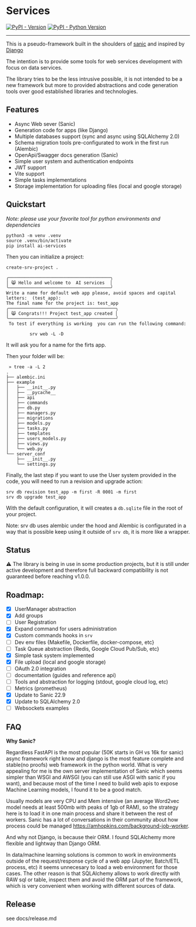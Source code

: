 # Services

[![PyPI - Version](https://img.shields.io/pypi/v/ai-services.svg)](https://pypi.org/project/ai-services)
[![PyPI - Python Version](https://img.shields.io/pypi/pyversions/ai-services.svg)](https://pypi.org/project/ai-services)

----

This is a pseudo-framework built in the shoulders of [sanic](sanic.dev/) and inspired by [Django](https://www.djangoproject.com/)

The intention is to provide some tools for web services development with focus on data services. 

The library tries to be the less intrusive possible, it is not intended to be a new framework but more to provided abstractions and code generation tools over 
good established libraries and technologies. 

## Features

- Async Web sever (Sanic)
- Generation code for apps (like Django)
- Multiple databases support (sync and async using SQLAlchemy 2.0)
- Schema migration tools pre-configurated to work in the first run (Alembic)
- OpenApi/Swagger docs generation (Sanic)
- Simple user system and authentication endpoints
- JWT support
- Vite support
- Simple tasks implementations
- Storage implementation for uploading files (local and google storage)


## Quickstart

*Note: please use your favorite tool for python environments and dependencies*

```
python3 -m venv .venv
source .venv/bin/activate
pip install ai-services
```

Then you can initialize a project:

```
create-srv-project .

╭───────────────────────────────────────╮
│ 😸 Hello and welcome to  AI services  │
╰───────────────────────────────────────╯
Write a name for default web app please, avoid spaces and capital letters:  (test_app):
The final name for the project is: test_app
╭─────────────────────────────────────────╮
│ 😸 Congrats!!! Project test_app created │
╰─────────────────────────────────────────╯
 To test if everything is working  you can run the following command:

         srv web -L -D
```

It will ask you for a name for the firts app. 

Then your folder will be:

```console
 » tree -a -L 2
.
├── alembic.ini
├── example
│   ├── __init__.py
│   ├── __pycache__
│   ├── api
│   ├── commands
│   ├── db.py
│   ├── managers.py
│   ├── migrations
│   ├── models.py
│   ├── tasks.py
│   ├── templates
│   ├── users_models.py
│   ├── views.py
│   └── web.py
└── server_conf
    ├── __init__.py
    └── settings.py
```

Finally, the last step if you want to use the User system provided in the code, you will need to run a revision and upgrade action:

```
srv db revision test_app -m first -R 0001 -m first
srv db upgrade test_app
```

With the default configuration, it will creates a `db.sqlite` file in the root of your project.

Note: srv db uses alembic under the hood and Alembic is configurated in a way that is possible keep using it outside of `srv db`, it is more like a wrapper. 

## Status

:warning: The library is being in use in some production projects, but it is still under active development and therefore full backward compatibility is not guaranteed before reaching v1.0.0.


## Roadmap:

- [x] UserManager abstraction
- [x] Add groups 
- [ ] User Registration
- [x] Expand command for users administration
- [x] Custom commands hooks in `srv` 
- [ ] Dev env files {Makefile, Dockerfile, docker-compose, etc}
- [ ] Task Queue abstraction {Redis, Google Cloud Pub/Sub, etc}
- [x] Simple task system implemented
- [x] File upload (local and google storage)
- [ ] OAuth 2.0 integration
- [ ] documentation (guides and reference api)
- [ ] Tools and abstraction for logging (stdout, google cloud log, etc)
- [ ] Metrics (prometheus)
- [x] Update to Sanic 22.9
- [x] Update to SQLAlchemy 2.0
- [ ] Websockets examples

## FAQ

**Why Sanic?**

Regardless FastAPI is the most popular (50K starts in GH vs 16k for sanic) async framework right know and django is the most feature complete and stable(no proofs) web framework in the python world. What is very appealing for me is the own server implementation of Sanic which seems simpler than WSGI and AWSGI (you can still use ASGI with sanic if you want), and because most of the time I need to build web apis to expose Machine Learning models, I found it to be a good match. 

Usually models are very CPU and Mem intensive (an average Word2vec model needs at least 500mb with peaks of 1gb of RAM), so the strategy here is to load it in one main process and share it between the rest of workers. Sanic has a lot of conversations in their community about how process could be managed https://amhopkins.com/background-job-worker. 

And why not Django, is because their ORM. I found SQLAlchemy more flexible and lightway than Django ORM. 

In data/machine learning solutions is common to work in environments outside of the request/response cycle of a web app (Jupyter, Batch/ETL process, etc) it seems unnecesary to load a web environment for those cases. The other reason is that SQLAlchemy allows to work directly with RAW sql or table, inspect them and avoid the ORM part of the framework, which is very convenient when working with different sources of data. 


## Release

see docs/release.md



